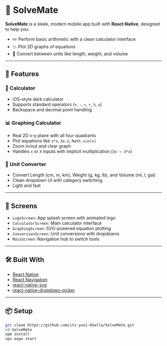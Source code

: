 # 🧠 SolveMate

**SolveMate** is a sleek, modern mobile app built with **React Native**, designed to help you:

- ✏️ Perform basic arithmetic with a clean calculator interface
- 📉 Plot 2D graphs of equations
- 🔁 Convert between units like length, weight, and volume

---

## 🚀 Features

### 🔢 Calculator
- iOS-style dark calculator
- Supports standard operators (`+`, `-`, `×`, `÷`, `%`, `±`)
- Backspace and decimal point handling

### 📊 Graphing Calculator
- Real 2D x-y plane with all four quadrants
- Plot equations like `x*x`, `3x-2`, `Math.sin(x)`
- Zoom in/out and clear graph
- Handles `x` or `X` inputs with implicit multiplication (`3x → 3*x`)

### 🔁 Unit Converter
- Convert Length (cm, m, km), Weight (g, kg, lb), and Volume (ml, l, gal)
- Clean dropdown UI with category switching
- Light and fast

---

## 📱 Screens

- `LogoScreen`: App splash screen with animated logo
- `CalculatorScreen`: Main calculator interface
- `GraphingScreen`: SVG-powered equation plotting
- `ConversionScreen`: Unit conversions with dropdowns
- `MainScreen`: Navigation hub to switch tools

---

## 🛠️ Built With

- [React Native](https://reactnative.dev/)
- [React Navigation](https://reactnavigation.org/)
- [react-native-svg](https://github.com/software-mansion/react-native-svg)
- [react-native-dropdown-picker](https://github.com/hossein-zare/react-native-dropdown-picker)

---

## 📦 Setup

```bash
git clone https://github.com/its-yuvi-bhalla/SolveMate.git
cd SolveMate
npm install
npx expo start
